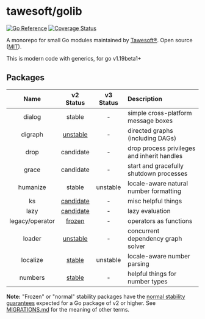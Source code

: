 # tawesoft/golib 

[![Go Reference](https://pkg.go.dev/badge/github.com/tawesoft/golib/v2.svg)](https://pkg.go.dev/github.com/tawesoft/golib/v2)
[![Coverage Status](https://coveralls.io/repos/github/tawesoft/golib/badge.svg?branch=v2)](https://coveralls.io/github/tawesoft/golib?branch=v2)

A monorepo for small Go modules maintained by
[Tawesoft®](https://www.tawesoft.co.uk). Open source ([MIT](/LICENSE.txt)).

This is modern code with generics, for go v1.19beta1+


## Packages


|      Name       |   v2 Status    | v3 Status | Description                                 |
|:---------------:|:--------------:|:---------:|:--------------------------------------------|
|     dialog      |     stable     |     -     | simple cross-platform message boxes         |
|     digraph     | [unstable][1]  |     -     | directed graphs (including DAGs)            |
|      drop       |   candidate    |     -     | drop process privileges and inherit handles |
|      grace      |   candidate    |     -     | start and gracefully shutdown processes     |
|    humanize     |     stable     | unstable  | locale-aware natural number formatting      |
|       ks        | [candidate][2] |     -     | misc helpful things                         |
|      lazy       | [candidate][3] |     -     | lazy evaluation                             |
| legacy/operator |  [frozen][4]   |     -     | operators as functions                      |
|     loader      | [unstable][5]  |     -     | concurrent dependency graph solver          |
|    localize     |  [stable][6]   | unstable  | locale-aware number parsing                 |
|     numbers     |  [stable][7]   |     -     | helpful things for number types             |


[1]: https://pkg.go.dev/github.com/tawesoft/golib/v2/digraph
[2]: https://pkg.go.dev/github.com/tawesoft/golib/v2/ks
[3]: https://pkg.go.dev/github.com/tawesoft/golib/v2/lazy
[4]: https://pkg.go.dev/github.com/tawesoft/golib/v2/legacy/operator
[5]: https://pkg.go.dev/github.com/tawesoft/golib/v2/loader
[6]: https://pkg.go.dev/github.com/tawesoft/golib/v2/localize
[7]: https://pkg.go.dev/github.com/tawesoft/golib/v2/numbers

**Note:** "Frozen" or "normal" stability packages have the
[normal stability guarantees](https://go.dev/doc/modules/version-numbers)
expected for a Go package of v2 or higher. See [MIGRATIONS.md](/MIGRATIONS.md) 
for the meaning of other terms. 

